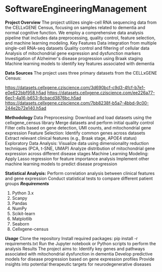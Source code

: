 # SoftwareEngineeringManagement
**Project Overview**
The project utilizes single-cell RNA sequencing data from the CELLxGENE Census, focusing on samples related to dementia and normal cognitive function. We employ a comprehensive data analysis pipeline that includes data preprocessing, quality control, feature selection, and machine learning modeling.
Key Features
Data integration from multiple single-cell RNA-seq datasets
Quality control and filtering of cellular data
Analysis of mitochondrial gene expression and dysfunction markers
Investigation of Alzheimer's disease progression using Braak staging
Machine learning models to identify key features associated with dementia

**Data Sources**
The project uses three primary datasets from the CELLxGENE Census:

https://datasets.cellxgene.cziscience.com/3d690bcf-c9d3-4fcf-b7e1-e0e622bbf958.h5ad
https://datasets.cellxgene.cziscience.com/ee226a77-6ec1-4a16-b653-8cbacd3876bc.h5ad
https://datasets.cellxgene.cziscience.com/7bb8238f-b5a7-4bbd-9c00-244e2b72e140.h5ad

**Methodology**
Data Preprocessing:
Download and load datasets using the cellxgene_census library
Merge datasets and perform initial quality control
Filter cells based on gene detection, UMI counts, and mitochondrial gene expression
Feature Selection:
Identify common genes across datasets
Extract relevant clinical features (e.g., Braak stage, APOE4 status)
Exploratory Data Analysis:
Visualize data using dimensionality reduction techniques (PCA, t-SNE, UMAP)
Analyze distribution of mitochondrial gene expression across different disease stages
Machine Learning Modeling:
Apply Lasso regression for feature importance analysis
Implement other machine learning models to predict disease progression

**Statistical Analysis:**
Perform correlation analysis between clinical features and gene expression
Conduct statistical tests to compare different patient groups
***Requirements***
1. Python 3.x
2. Scanpy
3. Pandas
4. NumPy
5. Scikit-learn
6. Matplotlib
7. Seaborn
8. Cellxgene-census

***Usage***
Clone the repository
Install required packages: pip install -r requirements.txt
Run the Jupyter notebook or Python scripts to perform the analysis
Results
The project aims to:
Identify key genes and pathways associated with mitochondrial dysfunction in dementia
Develop predictive models for disease progression based on gene expression profiles
Provide insights into potential therapeutic targets for neurodegenerative diseases
